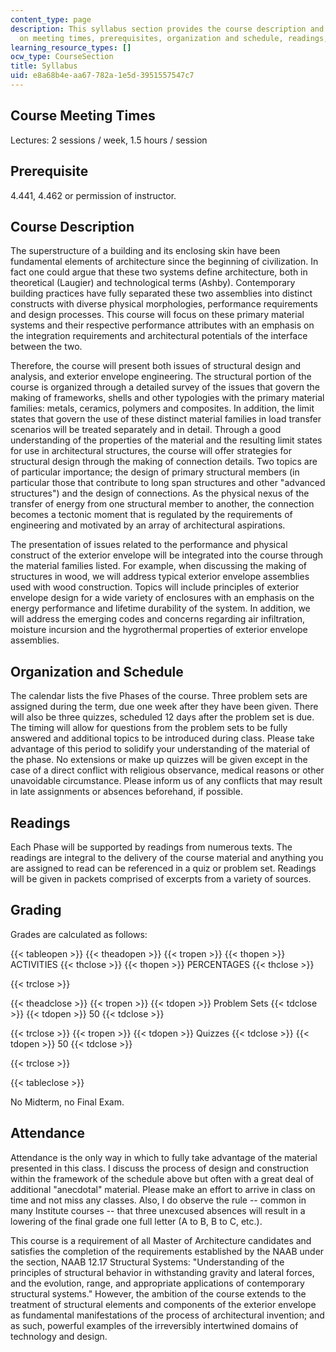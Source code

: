 ```yaml
---
content_type: page
description: This syllabus section provides the course description and information
  on meeting times, prerequisites, organization and schedule, readings, and grading.
learning_resource_types: []
ocw_type: CourseSection
title: Syllabus
uid: e8a68b4e-aa67-782a-1e5d-3951557547c7
---
```


Course Meeting Times
--------------------

Lectures: 2 sessions / week, 1.5 hours / session

Prerequisite
------------

4.441, 4.462 or permission of instructor.

Course Description
------------------

The superstructure of a building and its enclosing skin have been fundamental elements of architecture since the beginning of civilization. In fact one could argue that these two systems define architecture, both in theoretical (Laugier) and technological terms (Ashby). Contemporary building practices have fully separated these two assemblies into distinct constructs with diverse physical morphologies, performance requirements and design processes. This course will focus on these primary material systems and their respective performance attributes with an emphasis on the integration requirements and architectural potentials of the interface between the two.

Therefore, the course will present both issues of structural design and analysis, and exterior envelope engineering. The structural portion of the course is organized through a detailed survey of the issues that govern the making of frameworks, shells and other typologies with the primary material families: metals, ceramics, polymers and composites. In addition, the limit states that govern the use of these distinct material families in load transfer scenarios will be treated separately and in detail. Through a good understanding of the properties of the material and the resulting limit states for use in architectural structures, the course will offer strategies for structural design through the making of connection details. Two topics are of particular importance; the design of primary structural members (in particular those that contribute to long span structures and other "advanced structures") and the design of connections. As the physical nexus of the transfer of energy from one structural member to another, the connection becomes a tectonic moment that is regulated by the requirements of engineering and motivated by an array of architectural aspirations.

The presentation of issues related to the performance and physical construct of the exterior envelope will be integrated into the course through the material families listed. For example, when discussing the making of structures in wood, we will address typical exterior envelope assemblies used with wood construction. Topics will include principles of exterior envelope design for a wide variety of enclosures with an emphasis on the energy performance and lifetime durability of the system. In addition, we will address the emerging codes and concerns regarding air infiltration, moisture incursion and the hygrothermal properties of exterior envelope assemblies.

Organization and Schedule
-------------------------

The calendar lists the five Phases of the course. Three problem sets are assigned during the term, due one week after they have been given. There will also be three quizzes, scheduled 12 days after the problem set is due. The timing will allow for questions from the problem sets to be fully answered and additional topics to be introduced during class. Please take advantage of this period to solidify your understanding of the material of the phase. No extensions or make up quizzes will be given except in the case of a direct conflict with religious observance, medical reasons or other unavoidable circumstance. Please inform us of any conflicts that may result in late assignments or absences beforehand, if possible.

Readings
--------

Each Phase will be supported by readings from numerous texts. The readings are integral to the delivery of the course material and anything you are assigned to read can be referenced in a quiz or problem set. Readings will be given in packets comprised of excerpts from a variety of sources.

Grading
-------

Grades are calculated as follows:

{{< tableopen >}}
{{< theadopen >}}
{{< tropen >}}
{{< thopen >}}
ACTIVITIES
{{< thclose >}}
{{< thopen >}}
PERCENTAGES
{{< thclose >}}

{{< trclose >}}

{{< theadclose >}}
{{< tropen >}}
{{< tdopen >}}
Problem Sets
{{< tdclose >}}
{{< tdopen >}}
50
{{< tdclose >}}

{{< trclose >}}
{{< tropen >}}
{{< tdopen >}}
Quizzes
{{< tdclose >}}
{{< tdopen >}}
50
{{< tdclose >}}

{{< trclose >}}

{{< tableclose >}}
  

No Midterm, no Final Exam.

Attendance
----------

Attendance is the only way in which to fully take advantage of the material presented in this class. I discuss the process of design and construction within the framework of the schedule above but often with a great deal of additional "anecdotal" material. Please make an effort to arrive in class on time and not miss any classes. Also, I do observe the rule -- common in many Institute courses -- that three unexcused absences will result in a lowering of the final grade one full letter (A to B, B to C, etc.).

This course is a requirement of all Master of Architecture candidates and satisfies the completion of the requirements established by the NAAB under the section, NAAB 12.17 Structural Systems: "Understanding of the principles of structural behavior in withstanding gravity and lateral forces, and the evolution, range, and appropriate applications of contemporary structural systems." However, the ambition of the course extends to the treatment of structural elements and components of the exterior envelope as fundamental manifestations of the process of architectural invention; and as such, powerful examples of the irreversibly intertwined domains of technology and design.